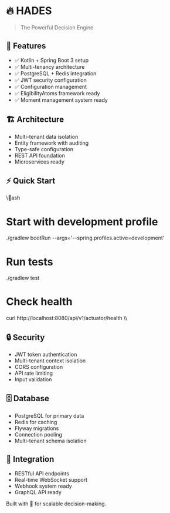 ﻿# 🔥 HADES

> The Powerful Decision Engine

## 🚀 Features
- ✅ Kotlin + Spring Boot 3 setup
- ✅ Multi-tenancy architecture
- ✅ PostgreSQL + Redis integration
- ✅ JWT security configuration
- ✅ Configuration management
- ✅ EligibilityAtoms framework ready
- ✅ Moment management system ready

## 🏗️ Architecture
- Multi-tenant data isolation
- Entity framework with auditing
- Type-safe configuration
- REST API foundation
- Microservices ready

## ⚡ Quick Start
\\\ash
# Start with development profile
./gradlew bootRun --args='--spring.profiles.active=development'

# Run tests
./gradlew test

# Check health
curl http://localhost:8080/api/v1/actuator/health
\\\

## 🔒 Security
- JWT token authentication
- Multi-tenant context isolation
- CORS configuration
- API rate limiting
- Input validation

## 🗄️ Database
- PostgreSQL for primary data
- Redis for caching
- Flyway migrations
- Connection pooling
- Multi-tenant schema isolation

## 🔗 Integration
- RESTful API endpoints
- Real-time WebSocket support
- Webhook system ready
- GraphQL API ready

Built with 💪 for scalable decision-making.
